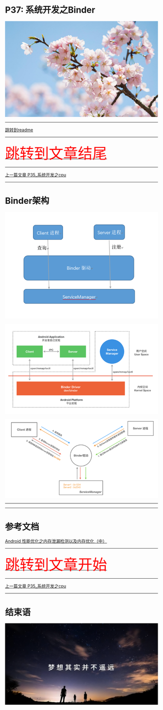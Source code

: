 # P37: 系统开发之Binder

<img src="../flower/flower_p27.png">

---

[跳转到readme](https://github.com/hfreeman2008/android_core_framework/blob/main/README-CN.md)


---

[<font face='黑体' color=#ff0000 size=40 >跳转到文章结尾</font>](#结束语)

---

[上一篇文章 P35_系统开发之cpu](https://github.com/hfreeman2008/android_core_framework/blob/main/P35_%E7%B3%BB%E7%BB%9F%E5%BC%80%E5%8F%91%E4%B9%8Bcpu/%E7%B3%BB%E7%BB%9F%E5%BC%80%E5%8F%91%E4%B9%8Bcpu.md)






---


# Binder架构


![Binder架构](./image/Binder架构1.png)


![Binder架构2](./image/Binder架构2.png)

![Binder架构3](./image/Binder架构3.png)


---



---

# 参考文档

[Android 性能优化之内存泄漏检测以及内存优化（中）](https://blog.csdn.net/self_study/article/details/66969064)





---

[<font face='黑体' color=#ff0000 size=40 >跳转到文章开始</font>](#p37-系统开发之binder)

---


[上一篇文章 P35_系统开发之cpu](https://github.com/hfreeman2008/android_core_framework/blob/main/P35_%E7%B3%BB%E7%BB%9F%E5%BC%80%E5%8F%91%E4%B9%8Bcpu/%E7%B3%BB%E7%BB%9F%E5%BC%80%E5%8F%91%E4%B9%8Bcpu.md)



---

# 结束语

<img src="../Images/end_001.png">